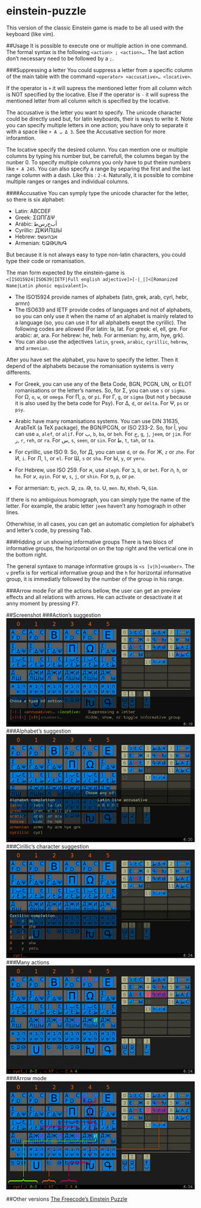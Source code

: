 # einstein-puzzle

This version of the classic Einstein game is made to be all used with the keyboard (like vim).

##Usage
It is possible to execute one or multiple action in one command. The formal syntax is the following `<action> ; <action>…`. The last action don’t necessary need to be followed by a `;`.

###Suppressing a letter
You could suppress a letter from a specific column of the main table with the command `<operator> <accusative>… <locative>`.

If the operator is `+` it will supress the mentioned letter from all column witch is NOT specified by the locative. Else if the operator is `-` it will supress the mentioned letter from all column witch is specified by the locative.

The accusative is the letter you want to specify. The unicode character could be directly used but, for latin keyboards, their is ways to write it. Note you can specify multiple letters in one action; you have only to separate it with a space like `+ A ب Δ 3`. See the Accusative section for more inforamtion.

The locative specify the desired column. You can mention one or multiple columns by typing his number but, be carrefull, the columns began by the nunber 0. To specify multiple columns you only have to put theire numbers like `+ A 245`. You can also specify a range by separing the first and the last range column with a dash. Like this : `2-4`. Naturally, it is possible to combine multiple ranges or ranges and individual columns.

####Accusative
You can symply type the unicode character for the letter, so there is six alphabet:
* Latin: ABCDEF
* Greek: ΣΩΠΓΔΨ
* Arabic: ﺃﺏﺝﺭﺱﻃ
* Cyrillic: ДЖИЛШЫ
* Hebrew: אבהעשפ
* Armenian: ԵՁԹՍԽԳ

But because it is not always easy to type non-latin characters, you could type their code or romanisation.

The man form expected by the einstein-game is `<[ISO15924|ISO639|IETF|Full english adjective]>[-|_|]<[Romanized Name|Latin phonic equivalent]>`.

* The ISO15924 provide names of alphabets (latn, grek, arab, cyrl, hebr, armn)
* The ISO639 and IETF provide codes of languages and not of alphabets, so you can only use it when the name of an alphabet is mainly related to a language (so, you can use it for all alphabets exept the cyrillic). The following codes are allowed (For latin: la, lat. For greek: el, ell, gre. For arabic: ar, ara. For hebrew: he, heb. For armenian: hy, arm, hye, grk).
* You can also use the adjectives `latin`, `greek`, `arabic`, `cyrillic`, `hebrew`, and `armenian`.

After you have set the alphabet, you have to specify the letter. Then it depend of the alphabets because the romanisation systems is verry differents.

* For Greek, you can use any of the Beta Code, BGN, PCGN, UN, or ELOT romanisations or the letter’s names. So, for Σ, you can use `s` or `sigma`. For Ω, `o`, `w`, or `omega`. For Π, `p`, or `pi`. For Γ, `g`, or `sigma` (but not `y` because it is also used by the beta code for Psy). For Δ, `d`, or `delta`. For Ψ, `ps` or `psy`.

* Arabic have many romanisations systems. You can use DIN 31635, ArabTeX (a TeX package), the BGN/PCGN, or ISO 233-2. So, for ﺃ, you can use `a`, `alef`, or `alif`. For ﺏ, `b`, `ba`, or `beh`. For ﺝ, `g`, `j`, `jeem`, or `jim`. For ﺭ, `r`, `reh`, or `ra`. For ﺱ, `s`, `seen`, or `sin`. For ﻃ, `t`, `tah`, or `ta`.

* For cyrillic, use ISO 9. So, for Д, you can use `d`, or `de`. For Ж, `z` or `zhe`. For И, `i`. For Л, `l`, or `el`. For Ш, `s` or `sha`. For Ы, `y`, or `yeru`.

* For Hebrew, use ISO 259. For א, use `aleph`. For ב, `b`, or `bet`. For ה, `h`, or `he`. For ע, `ayin`. For ש, `s`, `j`, or `shin`. For פ, `p`, or `pe`.

* For armenian: Ե, `yech`. Ձ, `za`. Թ, `to`. Ս, `men`. Խ, `Kheh`. Գ, `Gim`.


If there is no ambiguious homograph, you can simply type the name of the letter. For example, the arabic letter `jeem` haven’t any homograph in other lines.

Otherwhise, in all cases, you can get an automatic completion for alphabet’s and letter’s code, by pressing <kbd>Tab</kbd>.

###Hidding or un showing informative groups
There is two blocs of informative groups, the horizontal on on the top right and the vertical one in the bottom right.

The general syntaxe to manage informative groups is `<s [v|h]<number>`. The `v` prefix is for vertical informative group and the `h` for horizontal informative group, it is immediatly followed by the number of the group in his range.

###Arrow mode
For all the actions bellow, the user can get an preview effects and all relations with arrows. He can activate or desactivate it at anny moment by pressing <kbd>F7</kbd>.

##Screenshot
###Action’s suggestion
![Action suggestion](./mok-up-chose-action.png)
###Alphabet’s suggestion
![Alphabet suggestion](./mok-up-alphabet-suggestion.png)
###Cirillic’s character suggestion
![Cyrillic suggestion](./mok-up-cyrillique-suggestion.png)
###Many actions
![Screenshot](./mok-up.png)
###Arrow mode
![Arrow mode](./mok-up-arrow.png)

##Other versions
[The Freecode’s Einstein Puzzle](http://freecode.com/projects/einsteinpuzzle)
